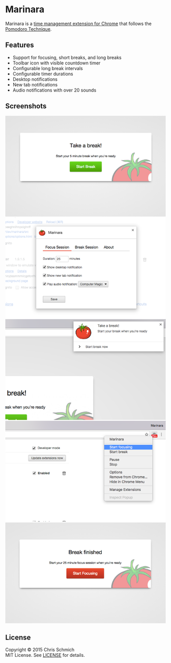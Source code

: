 # Marinara

Marinara is a [time management extension for Chrome](https://chrome.google.com/webstore/detail/marinara/lojgmehidjdhhbmpjfamhpkpodfcodef) that follows the [Pomodoro Technique](https://en.wikipedia.org/wiki/Pomodoro_Technique).

## Features

- Support for focusing, short breaks, and long breaks
- Toolbar icon with visible countdown timer
- Configurable long break intervals
- Configurable timer durations
- Desktop notifications
- New tab notifications
- Audio notifications with over 20 sounds

## Screenshots

![](assets/screenshots/focus-expired-zoom.png)
![](assets/screenshots/options-zoom.png)
![](assets/screenshots/desktop-notification-zoom.png)
![](assets/screenshots/browser-action-menu-zoom.png)
![](assets/screenshots/break-expired-zoom.png)

## License

Copyright &copy; 2015 Chris Schmich  
MIT License. See [LICENSE](LICENSE) for details.
